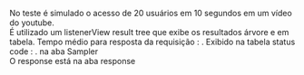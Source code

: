No teste é simulado o acesso de 20 usuários em 10 segundos em um vídeo do youtube.    
É utilizado um listenerView result tree que exibe os resultados árvore  e em tabela.
Tempo médio para resposta da requisição :  . Exibido na tabela
status code :    . na aba Sampler    
O response está na aba response
